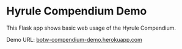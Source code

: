 # Hyrule Compendium Demo
This Flask app shows basic web usage of the Hyrule Compendium.

Demo URL: [botw-compendium-demo.herokuapp.com](https://botw-compendium-demo.herokuapp.com)